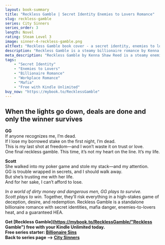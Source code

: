 ```yaml
---
layout: book-summary
title: "Reckless Gamble | Secret Identity Enemies to Lovers Romance"
slug: reckless-gamble
series: City Sinners
series_order: 3
length: Novel
rating: Steam Level 3
image: sinner-4-reckless-gamble.png
altText: "Reckless Gamble book cover - a secret identity, enemies to lovers billionaire romance by Kenna Shaw Reed"
description: "Reckless Gamble is a steamy billionaire romance by Kenna Shaw Reed featuring secret identities, enemies to lovers tension, and high-stakes poker. GG is on the run from a dangerous past. Scott is the billionaire who sees through her mask—and might be her only chance at survival. Mafia threats, workplace sparks, and a guaranteed HEA."
meta_description: "Reckless Gamble by Kenna Shaw Reed is a steamy enemies to lovers billionaire romance with secret identities, mafia danger, and high-stakes poker. GG’s life depends on the cards—and Scott."
tags:
    - "Secret Identity"
    - "Enemies to Lovers"
    - "Billionaire Romance"
    - "Workplace Romance"
    - "Mafia"
    - "Free with Kindle Unlimited"
buy_now: "https://mybook.to/RecklessGamble"
---
```

## When the lights go down, deals are done and only the winner survives

**GG**  
If anyone recognizes me, I’m dead.  
If I lose my borrowed stake on the first night, I’m dead.  
This is my last shot at freedom—and I won’t waste it on trust or love.  
One final reckless gamble. This time, it’s not my heart on the line. It’s my life.

**Scott**  
She walked into my poker game and stole my stack—and my attention.  
GG is trouble wrapped in secrets, and I should walk away.  
But she’s trusting me with her life.  
And for her sake, I can’t afford to lose.  

_In a world of dirty money and dangerous men, GG plays to survive._  
_Scott plays to win._
Together, they’ll risk everything in a high-stakes game of deception, desire, and redemption.
Reckless Gamble is a standalone billionaire romance with secret identities, mafia danger, enemies-to-lovers heat, and a guaranteed HEA.

**Get [Reckless Gamble](https://mybook.to/RecklessGamble/"Reckless Gamble") free with your Kindle Unlimited today.**    
**Free series starter: [Billionaire Sins](https://bookhip.com/TNRAJQN/ "Billionaire Sins")**  
**Back to series page --> [City Sinners](/series/city-sinners)**